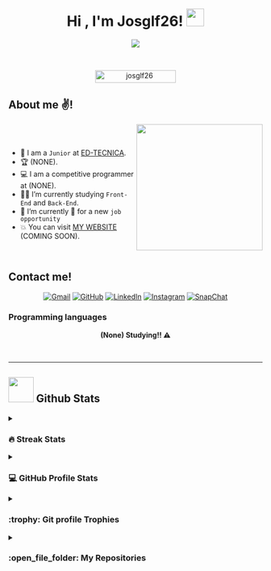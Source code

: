 <h1 align="center">Hi , I'm Josglf26! <img src="https://media.giphy.com/media/hvRJCLFzcasrR4ia7z/giphy.gif" width="35"></h1>
<p align="center">
  <a href="https://github.com/DenverCoder1/readme-typing-svg"><img src="https://readme-typing-svg.herokuapp.com?font=Time+New+Roman&color=%23C8BE25&size=25&center=true&vCenter=true&width=600&height=100&lines=Software+Engineer;Competitive+Programmer;Always+learning+new+things"></a>
</p>


<br>

<p align="center"> 
	<img src="https://komarev.com/ghpvc/?username=josglf26&label=Profile%20views&color=0047AB&style=plastic?" alt="josglf26" height=25px, width=160px/>
</p>

	
## About me ✌️!

<picture> <img align="right" src="https://github.com/7oSkaaa/7oSkaaa/blob/main/Images/Right_Side.gif?raw=true" width = 250px></picture>

<br><br>

- :school: I am a `Junior` at [ED-TECNICA](https://edtecnica.com/).
- :trophy: (NONE).
- :computer: I am a competitive programmer at (NONE).
- :student: I’m currently studying `Front-End` and `Back-End`.
- :thinking: I’m currently 🚫 for a new `job opportunity` 
- :boom: You can visit [MY WEBSITE]()  (COMING SOON).
<br>


## Contact me!
<p align="center">
	<a href="mailto:josglf26@gmail.com"><img img src="https://img.shields.io/badge/gmail-%23EA4335.svg?style=plastic&logo=gmail&logoColor=white" alt="Gmail"/></a>
	<a href="https://github.com/josglf26"><img src="https://img.shields.io/badge/github-%23181717.svg?style=plastic&logo=github&logoColor=white" alt="GitHub"/></a>
	<a href="https://www.linkedin.com/in/jose-l-aa469930b"><img src="https://img.shields.io/badge/linkedin-%230A66C2.svg?style=plastic&logo=linkedin&logoColor=white" alt="LinkedIn"/></a>
	<a href="https://www.instagram.com/josglf26x/"><img src="https://img.shields.io/badge/instagram-%23E4405F.svg?style=plastic&logo=instagram&logoColor=white" alt="Instagram"/></a>
	<a href="https://www.snapchat.com/add/josglf26"><img src="https://img.shields.io/badge/snapchat-%23FFFC00.svg?style=plastic&logo=snapchat&logoColor=black" alt="SnapChat"/></a>
</p>



### Programming languages

<p align = 'center'>
<b>(None) Studying!! ⚠️</b>
</p>

<br> 

----

## <picture> <img src = "https://github.com/7oSkaaa/7oSkaaa/blob/main/Images/Statistics.gif?raw=true" width = 50px>  </picture> Github Stats

<details><summary><h3> 🔥 Streak Stats</h3></summary>

----	

<p align="center"><img src="https://github-readme-streak-stats.herokuapp.com/?user=josglf26&theme=tokyonight_duo" alt="josglf26" /></p>

</details>
  
<details><summary><h3>💻 GitHub Profile Stats</h3></summary>

----
	
<p align="center">
    <a href="https://github.com/anuraghazra/github-readme-stats">
	    <img alt="josglf26's Github Stats" src="https://github-readme-stats.vercel.app/api?username=josglf26&show_icons=true&count_private=true&locale=en&theme=tokyonight&layout=compact" height="230px"/></a>
	  <img src="https://github-readme-stats.vercel.app/api/top-langs?username=josglf26&langs_count=10&show_icons=true&locale=en&theme=tokyonight" alt="josglf26" height="230px"/>
<br/>

  <b>Note:</b> Top languages is only a metric of the languages my public code consists of and doesn't reflect experience or skill level.
  </p>
</details>

</details>

<details><summary> <h3> :trophy: Git profile Trophies </h3></summary>

----
	
<p align="center"> <a href="https://github.com/ryo-ma/github-profile-trophy"><img src="https://github-profile-trophy.vercel.app/?username=josglf26&layout=compact&theme=tokyonight&column=4&margin-w=15&margin-h=15" alt="josglf26" /></a> </p>

	
</details>
	
<details><summary><h3> :open_file_folder: My Repositories </h3></summary>

----
	
<div>
  <p align="center">
	  <b>(None) Studying!! ⚠️</b>
  </p>
</div>
</details>

</br></br>

